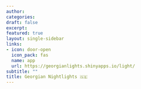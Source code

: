 ```yaml
---
author: 
categories:
draft: false
excerpt: 
featured: true
layout: single-sidebar
links:
- icon: door-open
  icon_pack: fas
  name: app
  url: https://georgianlights.shinyapps.io/light/
subtitle: ""
title: Georgian Nightlights 🇬🇪
---
```


